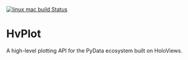 [![linux mac build Status](https://travis-ci.org/pyviz/hvplot.svg?branch=master)](https://travis-ci.org/pyviz/hvplot)

# HvPlot

A high-level plotting API for the PyData ecosystem built on HoloViews.
